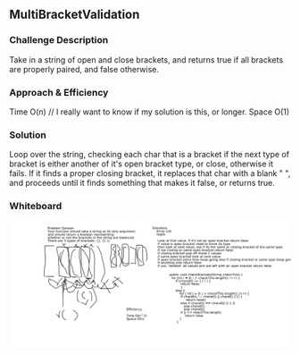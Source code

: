 ## MultiBracketValidation

### Challenge Description

Take in a string of open and close brackets, and returns true if all brackets are properly paired, and false otherwise.

### Approach & Efficiency

Time O(n) // I really want to know if my solution is this, or longer.
Space O(1)

### Solution

Loop over the string, checking each char that is a bracket if the next type of bracket is either another of it's open bracket type, or close, otherwise it fails. If it finds a proper closing bracket, it replaces that char with a blank " ", and proceeds until it finds something that makes it false, or returns true.

### Whiteboard

![MBV Whiteboard](https://github.com/PVOBrien/data-structures-and-algorithms/blob/master/java-code-challenges/src/main/resources/Bracket%20Balance%20Challenge%20Whiteboard.png)
